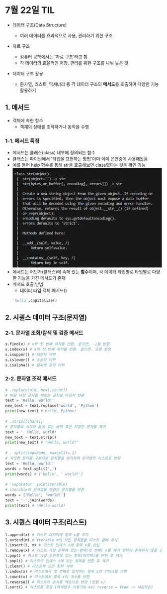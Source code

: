 # 7월 22일 TIL

- 데이터 구조(Data Structure)
  - 여러 데이터를 효과적으로 사용, 관리하기 위한 구조  

- 자료 구조
  - 컴퓨터 공학에서는 '자료 구조'라고 함
  - 각 데이터의 효율적인 저장, 관리를 위한 구조를 나눠 놓은 것

- 데이터 구조 활용
  - 문자열, 리스트, 딕셔너리 등 각 데이터 구조의 **메서드**를 호출하여 다양한 기능 활용하기

## 1. 메서드
- 객체에 속한 함수
  - 객체의 상태를 조작하거나 동작을 수행

### 1-1. 메서드 특징
- 메서드는 클래스(class) 내부에 정의되는 함수
- 클래스는 파이썬에서 '타입을 표현하는 방법'이며 이미 은연중에 사용해왔음
- 예를 들어 help 함수를 통해 str을 호출해보면 class였다는 것을 확인 가능
![str_class](images/class_str.PNG)
- 메서드는 어딘가(클래스)에 속해 있는 **함수**이며, 각 데이터 타입별로 타입별로 다양한 기능을 가진 메서드가 존재
- 메서드 호출 방법
  - 데이터 타입 객체.메서드()
  ```python
  'hello'.capitalize()
  ```


## 2. 시퀀스 데이터 구조(문자열)

### 2-1. 문자열 조회/탐색 및 검증 메서드

```python
s.find(x) # x의 첫 번째 위치를 반환. 없으면, -1을 반환
s.index(x) # x의 첫 번째 위치를 반환. 없으면, 오류 발생
s.isupper() # 대문자 여부
s.islower() # 소문자 여부
s.isalpha() # 알파벳 문자 여부
```

### 2-2. 문자열 조작 메서드

```python
# .replace(old, new[,count])
# 바꿀 대상 글자를 새로운 글자로 바꿔서 반환
text = 'Hello, world!'
new_text = text.replace('world', 'Python')
print(new_text) # Hello, Python!

# .strip([chars])
# 문자열의 시작과 끝에 있는 공백 혹은 지정한 문자를 제거
text = '  Hello, world!  '
new_text = text.strip()
print(new_text) # 'Hello, world!'

# . split(sep=None, maxsplit=-1)
# 지정한 문자를 구분자로 문자열을 분리하여 문자열의 리스트로 반환
text = 'Hello, world!'
words = text.split(',')
print(words) # ['Hello', ' world!']

# 'separator'.join(iterable)
# iterable의 문자열을 연결한 문자열을 반환
words = ['Hello', 'world!']
text = '-'.join(words)
print(text) # 'Hello-world!
```

## 3. 시퀀스 데이터 구조(리스트)

```python
l.append(x) # 리스트 마지막에 항목 x를 추가
l.extend(m) # iterable m의 모든 항목들을 리스트 끝에 추가
l.insert(i, x) # 리스트 인덱스 i에 항목 x를 삽입
l.remove(x) # 리스트 가장 왼쪽에 있는 항목(첫 번째) x를 제거 항목이 존재하지 않을 경우, ValueError
l.pop() # 리스트 가장 오른쪽에 있는 항목(마지막)을 반환 후 제거
l.pop(i) # 리스트의 인덱스 i에 있는 항목을 반환 후 제거
l.clear() # 리스트의 모든 항목 삭제
l.index(x) # 리스트에서 첫 번째로 일치하는 항목 x의 인덱스를 반환
l.count(x) # 리스트에서 항목 x의 개수를 반환
l.reverse() # 리스트의 순서를 역순으로 변경 (정렬 x)
l.sort() # 리스트를 정렬 (매개변수 이용가능 ex) reverse = True -> 내림차순)
```